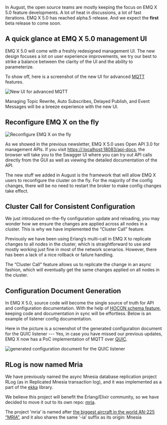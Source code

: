 In August, the open source teams are mostly keeping the focus on EMQ X 5.0 feature developments. A lot of heat in discussions, a lot of fast iterations. EMQ X 5.0 has reached alpha.5 release. And we expect the **first** beta release to come soon.

## A quick glance at EMQ X 5.0 management UI

EMQ X 5.0 will come with a freshly redesigned management UI. The new design focuses a lot on user experience improvements, we try our best to strike a balance between the clarity of the UI and the ability to parameterize. 

To show off, here is a screenshot of the new UI for advanced [MQTT](https://www.emqx.com/en/mqtt) features. 

![New UI for advanced MQTT](https://static.emqx.net/images/e638f39e3c4875aa19bae385f0536b50.png)

Managing Topic Rewrite, Auto Subscribes, Delayed Publish, and Event Messages will be a breeze experience with the new UI.

## Reconfigure EMQ X on the fly

![Reconfigure EMQ X on the fly](https://static.emqx.net/images/0a952d8445d3cc4a59d0949d67e2b011.png)

As we showed in the previous newsletter, EMQ X 5.0 uses Open API 3.0 for management APIs. If you visit [https://:localhost:18083/api-docs](http://localhost:18083/api-docs), the browser will take you to the Swagger UI where you can try out API calls directly from the GUI as well as viewing the detailed documentation of the API.

The new stuff we added in August is the framework that will allow EMQ X users to reconfigure the cluster on the fly. For the majority of the config changes, there will be no need to restart the broker to make config changes take effect.

 

## Cluster Call for Consistent Configuration

We just introduced on-the-fly configuration update and reloading, you may wonder how we ensure the changes are applied across all nodes in a cluster. This is why we have implemented the “Cluster Call” feature.

Previously we have been using Erlang’s multi-call in EMQ X to replicate changes to all nodes in the cluster, which is straightforward to use and mostly working just fine in most of the network scenarios. However, there has been a lack of a nice rollback or failure handling.

The “Cluster Call” feature allows us to replicate the change in an async fashion, which will eventually get the same changes applied on all nodes in the cluster.

## Configuration Document Generation

In EMQ X 5.0, source code will become the single source of truth for API and configuration documentation. With the help of [HOCON schema feature](https://github.com/emqx/hocon/blob/master/SCHEMA.md), keeping code and documentation in sync will be effortless. Below is an example of listener config documentation.

Here in the picture is a screenshot of the generated configuration document for the QUIC listener --- Yes, in case you have missed our previous updates, EMQ X now has a PoC implementation of MQTT over [QUIC](https://datatracker.ietf.org/doc/rfc9000/).

![generated configuration document for the QUIC listener](https://static.emqx.net/images/8e3946d74c74a232d0a06afab61800c9.png)

## RLog is now named Mria

We have previously named the async Mnesia database replication project RLog (as in Replicated Mnesia transaction log), and it was implemented as a part of the [ekka](https://github.com/emqx/ekka) library.

We believe this project will benefit the Erlang/Elixir community, so we have decided to move it out to its own repo: [mria](https://github.com/emqx/mria).

The project ‘mria’ is named after [the biggest aircraft in the world AN-225 “MRIA”](https://englishrussia.com/2011/03/17/an-225-mria-the-biggest-aircraft-in-the-world/), and it also shares the same ‘-ia’ suffix as its origin: Mnesia
